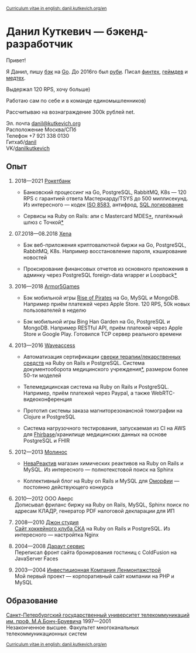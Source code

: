 <sup>[Curriculum vitae in english: danil.kutkevich.org/en][]</sup>

Данил Куткевич — бэкенд-разработчик
===================================

Привет!

Я Данил, пишу [бэк][go8583] на [Go][sqltee]. До 2016го был [руби][rubycda].
Писал [финтех][rocketbank], [геймдев][Armor5Games] и [медтех][medapp].

Выдержал 120 RPS, хочу больше)

Работаю сам по себе и в команде единомышленников)

Рассчитываю на вознаграждение 300k рублей net.

[go8583]: https://github.com/danil/iso8583
[sqltee]: https://github.com/danil/sqltee
[rubycda]: https://github.com/hospital-systems/ruby-cda
[rocketbank]: https://rocketbank.ru
[Armor5Games]: https://armor5games.github.io
[medapp]: http://choice-hs.com

Эл. почта <danil@kutkevich.org>  
Расположение Москва/СПб  
Телефон +7 921 338 0130  
Гитхаб/[danil](https://github.com/danil)  
VK/[danilkutkevich](https://vk.com/danilkutkevich)

Опыт
----

1. <span title="08.2018—01.2021">2018—2021</span>
   [Рокетбанк][rocketbank.ru]

   * Банковский процессинг на Go, PostgreSQL, RabbitMQ, K8s — 120 RPS
     с гарантией ответа Мастеркарду/TSYS до 500 миллисекунд.
     Из интересного — кодек [ISO 8583][go8583], антифрод, [SQL логирование][sqltee]

   * Сервисы на Ruby on Rails: апи с Mastercard MDES[*][MDES],
     платёжный шлюз c Точкой[*][Tochka]

   [rocketbank.ru]: https://rocketbank.ru
   [MDES]: https://developer.mastercard.com/mdes-customer-service/documentation
   [Tochka]: https://tochka.com

2. 07.2018—08.2018
   <span title="Xena Exchange">[Xena][]</span>

   * Бэк веб-приложения криптовалютной биржи на Go, PostgreSQL, RabbitMQ,
     K8s. Например восстановление пароля, кэширование новостей

   * Проксирование финансовых отчетов из основного приложения в админку через
     PostgreSQL foreign-data wrapper и Loopback[*][loopback]

   [Xena]: https://xena.exchange
   [loopback]: https://github.com/strongloop

3. <span title="10.2016—05.2018">2016—2018</span>
   [Armor5Games][]

   * Бэк мобильной игры [Rise of Pirates][] на Go, MySQL и MongoDB.
     Например приём платежей через Apple Store.
     120 RPS, 50k новых пользователей в неделю

   * Бэк мобильной игры Bing Han Garden на Go, PostgreSQL и MongoDB.
     Например RESTful API, приём платежей через Apple Store и Google Play.
     Готовился TCP сервер реального времени

   [Rise of Pirates]: https://armor5games.github.io/ru/games/rise-of-pirates

4. <span title="06.2013—08.2016">2013—2016</span>
   [Waveaccess][waveaccess.ru]

   * Автоматизация сертификации [сверки терапии/лекарственных средств][rubycda]
     на Ruby on Rails и PostgreSQL. Система документооборота медицинского
     учреждения[*][medapp], размером более 50-ти моделей

   * <span title="Holiadvice">Телемедицинская система</span>
     на Ruby on Rails и PostgreSQL. Например, приём платежей через Paypal,
     а также WebRTC-видеоконференция

   * Прототип <span title="Salemed">системы заказа магниторезонансной
     томографии</span> на Clojure и PostgreSQL

   * Система нагрузочного тестирования, запускаемая из CI на AWS для
     [Fhirbase][]/хранилище медицинских данных на основе PostgreSQL и FHIR

   [waveaccess.ru]: https://waveaccess.ru
   [Fhirbase]: https://github.com/fhirbase/fhirbase-plv8/graphs/contributors

5. <span title="04.2012—06.2013">2012—2013</span>
   [Молинос][molinos.ru]

   * [НеваРеактив][nevareaktiv.ru] магазин химических реактивов
     на Ruby on Rails и MySQL. Из интересного — полнотекстовой поиск на Sphinx

   * Коллективный блог на Ruby on Rails и MySQL для [Оморфии][omorfia.ru] —
     постоянно действующего конкурса

   [molinos.ru]: https://molinos.ru
   [nevareaktiv.ru]: https://nevareaktiv.ru
   [omorfia.ru]: https://omorfia.ru

6. <span title="09.2010—04.2012">2010—2012</span>
   OOO Аверс  
   Дописывал фриланс биржу на Ruby on Rails, MySQL,
   Sphinx поиск по адресам КЛАДР, генератор PDF налоговой декларации для ИП

7. <span title="03.2008—09.2010">2008—2010</span>
   [Джон студия][john.ru]  
   [Сайт хоккейного клуба СКА][ska.ru] на Ruby on Rails и PostgreSQL.
   Из интересного — настройтка Nginx

   [john.ru]: https://john.ru
   [ska.ru]: https://ska.ru

8. <span title="11.2004—03.2008">2004—2008</span>
   [Дараут сервис][darout]  
   Переписал фронт
   <span title="hotelguide.com">сайта бронирования гостиниц</span>
   с ColdFusion на JavaServer Faces

   [darout]: http://darout.ru

9. <span title="06.2003—11.2004">2003—2004</span>
   [Инвестиционная Компания Ленмонтажстрой][lmsic]  
   Мой первый проект — корпоративный сайт компании на PHP и MySQL

   [lmsic]: https://lmsic.com

Образование
-----------

[Санкт-Петербургский государственный университет телекоммуникаций им. проф. М.А.Бонч-Бруевича][bonch]
1997—2001  
Незаконченное высшее. Факультет многоканальных телекоммуникационных систем

[bonch]: https://sut.ru

<sub>[Curriculum vitae in english: danil.kutkevich.org/en][]</sub>

[Curriculum vitae in english: danil.kutkevich.org/en]: ./danilkutkevich.en.md#readme
